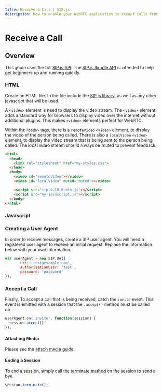 ```yaml
---
title: Receive a Call | SIP.js
description: How to enable your WebRTC application to accept calls from peers and third parties by registering a SIP user agent.
---
```


# Receive a Call

## Overview

This guide uses the full [SIP.js API](../../api/0.10.0). The [SIP.js Simple API](../../api/0.10.0/simple) is intended to help get beginners up and running quickly.

### HTML

Create an HTML file. In the file include the [SIP.js library](/download/), as well as any other javascript that will be used.

A `<video>` element is need to display the video stream.  The `<video>` element adds a standard way for browsers to display video over the internet without additional plugins. This makes `<video>` elements perfect for WebRTC.

Within the `<body>` tags, there is a `remoteVideo` `<video>` element, to display the video of the person being called.  There is also a `localVideo` `<video>` element, to display the video stream that is being sent to the person being called.  The local video stream should always be muted to prevent feedback.

~~~html
<html>
  <head>
    <link rel="stylesheet" href="my-styles.css">
  </head>
  <body>
    <video id="remoteVideo"></video>
    <video id="localVideo" muted="muted"></video>

    <script src="sip-0.10.0-min.js"></script>
    <script src="my-javascript.js"></script>
  </body>
</html>
~~~

### Javascript

### Creating a User Agent

In order to receive messages, create a SIP user agent. You will need a registered user agent to receive an initial request. Replace the information below with your own information.

~~~javascript
var userAgent = new SIP.UA({
       uri: 'test@example.com',
       authorizationUser: 'test',
       password: 'password'
});
~~~

### Accept a Call

Finally, To accept a call that is being received, catch the `invite` event.  This event is emitted with a session that the `.accept()` method must be called on.

~~~javascript
userAgent.on('invite', function(session) {
  session.accept();
});
~~~

#### Attaching Media

Please see the [attach media guide](../attach-media).

#### Ending a Session

To end a session, simply call the [terminate method](/api/0.10.0/session/#terminateoptions) on the session to send a bye.

~~~javascript
session.terminate();
~~~
